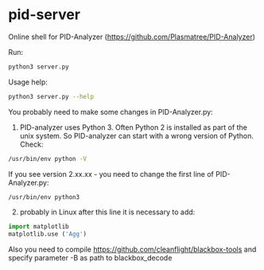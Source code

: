 # pid-server

Online shell for PID-Analyzer (https://github.com/Plasmatree/PID-Analyzer)

Run:

```bash
python3 server.py 
```

Usage help:

```bash
python3 server.py --help
```

You probably need to make some changes in PID-Analyzer.py:

1) PID-analyzer uses Python 3. Often Python 2 is installed as part of the unix system. So PID-analyzer can start with a wrong version of Python. Check:

```bash
/usr/bin/env python -V
```

If you see version 2.xx.xx - you need to change the first line of PID-Analyzer.py:

```bash
/usr/bin/env python3
```

2) probably in Linux after this line it is necessary to add:

```python
import matplotlib
matplotlib.use ('Agg')
```

Also you need to compile https://github.com/cleanflight/blackbox-tools and specify parameter -B as path to blackbox_decode
